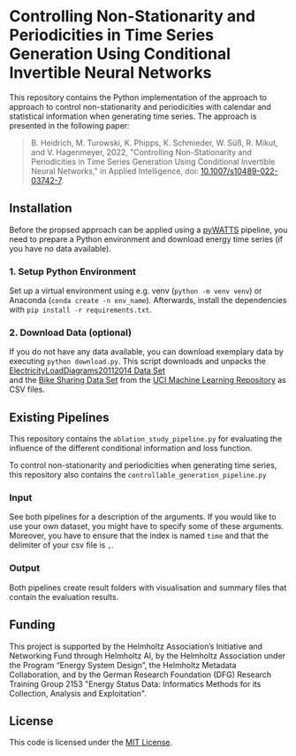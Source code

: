 # Controlling Non-Stationarity and Periodicities in Time Series Generation Using Conditional Invertible Neural Networks

This repository contains the Python implementation of the approach to approach to control non-stationarity and periodicities with calendar and statistical information when generating time series. The approach is presented in the following paper:
>B. Heidrich, M. Turowski, K. Phipps, K. Schmieder, W. Süß, R. Mikut, and V. Hagenmeyer, 2022, "Controlling Non-Stationarity and Periodicities in Time Series Generation Using Conditional Invertible Neural Networks," in Applied Intelligence, doi: [10.1007/s10489-022-03742-7](https://doi.org/10.1007/s10489-022-03742-7).


## Installation

Before the propsed approach can be applied using a [pyWATTS](https://github.com/KIT-IAI/pyWATTS) pipeline, you need to prepare a Python environment and download energy time series (if you have no data available).

### 1. Setup Python Environment

Set up a virtual environment using e.g. venv (`python -m venv venv`) or Anaconda (`conda create -n env_name`). Afterwards, install the dependencies with `pip install -r requirements.txt`. 

### 2. Download Data (optional)

If you do not have any data available, you can download exemplary data by executing `python download.py`. 
This script downloads and unpacks the [ElectricityLoadDiagrams20112014 Data Set](https://archive.ics.uci.edu/ml/datasets/ElectricityLoadDiagrams20112014)  
and the [Bike Sharing Data Set](https://archive.ics.uci.edu/ml/machine-learning-databases/00275/Bike-Sharing-Dataset.zip) 
from the [UCI Machine Learning Repository](https://archive.ics.uci.edu/ml/) as CSV files.


## Existing Pipelines

This repository contains the `ablation_study_pipeline.py` for evaluating the influence of the different conditional information and loss function.

To control non-stationarity and periodicities when generating time series, this repository also contains the `controllable_generation_pipeline.py`

### Input

See both pipelines for a description of the arguments. If you would like to use your own dataset, you might have to specify some of these arguments. Moreover, you have to ensure that the index is named `time` and that the delimiter of your csv file is `,`.

### Output

Both pipelines create result folders with visualisation and summary files that contain the evaluation results.


## Funding

This project is supported by the Helmholtz Association’s Initiative and Networking Fund through Helmholtz AI, by the Helmholtz Association under the Program “Energy System Design”, the Helmholtz Metadata Collaboration, and by the German Research Foundation (DFG) Research Training Group 2153 "Energy Status Data: Informatics Methods for its Collection, Analysis and Exploitation".

## License

This code is licensed under the [MIT License](LICENSE).
